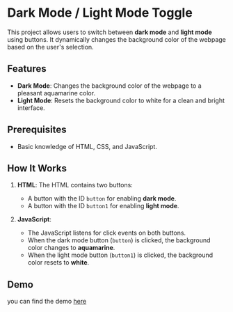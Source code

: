  # Dark Mode / Light Mode Toggle

This project allows users to switch between **dark mode** and **light mode** using buttons. It dynamically changes the background color of the webpage based on the user's selection.

## Features

- **Dark Mode**: Changes the background color of the webpage to a pleasant aquamarine color.
- **Light Mode**: Resets the background color to white for a clean and bright interface.

## Prerequisites

- Basic knowledge of HTML, CSS, and JavaScript.


## How It Works

1. **HTML**: The HTML contains two buttons:
   - A button with the ID `button` for enabling **dark mode**.
   - A button with the ID `button1` for enabling **light mode**.

2. **JavaScript**: 
   - The JavaScript listens for click events on both buttons.
   - When the dark mode button (`button`) is clicked, the background color changes to **aquamarine**.
   - When the light mode button (`button1`) is clicked, the background color resets to **white**.

## Demo
you can find the demo [here]()